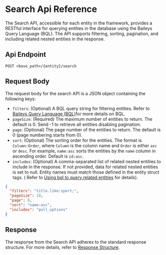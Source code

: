 # Search Api Reference

The Search API, accessible for each entity in the framework, provides a RESTful interface for querying entities in the
database using the Baileys Query Language (BQL). The API supports filtering, sorting, pagination, and including related
nested entities in the response.

## Api Endpoint

`POST <base_path>/{entity}/search`

## Request Body

The request body for the search API is a JSON object containing the following keys:

- `filters`: (Optional) A BQL query string for filtering entities. Refer to [Baileys Query Language (BQL)](bql.md)for
  more details on BQL.
- `pageSize`: (Required) The maximum number of entities to return. The default is 0. Send -1 to retrieve all entities
  disabling pagination.
- `page`: (Optional) The page number of the entities to return. The default is 0 (page numbering starts from 0).
- `sort`: (Optional) The sorting order for the entities. The format is `Column:Order`, where `Column` is the column name
  and `Order` is either `asc` or `desc`. For example, `name:asc` sorts the entities by the `name` column in ascending
  order. Default is `id:asc`.
- `includes`: (Optional) A comma-separated list of related nested entities to include in the response. If not provided,
  data for related nested entities is set to null. Entity names must match those defined in the entity struct tags. (
  Refer to [Using bql to query related entities](bql.md#using-bql-to-query-related-entities) for details).

```json
{
  "filters": "title.like:sport;",
  "pageSize": 10,
  "page": 0,
  "sort": "name:asc",
  "includes": "poll_options"
}
```

## Response
The response from the Search API adheres to the standard response structure. For more details, refer to [Response Structure](response.md#response-structure).
